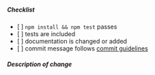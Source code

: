 ##### Checklist

-   \[ \] `npm install && npm test` passes
-   \[ \] tests are included
-   \[ \] documentation is changed or added
-   \[ \] commit message follows [commit guidelines](https://github.com/nodejs/node/blob/master/doc/guides/contributing/pull-requests.md#commit-message-guidelines)

##### Description of change

